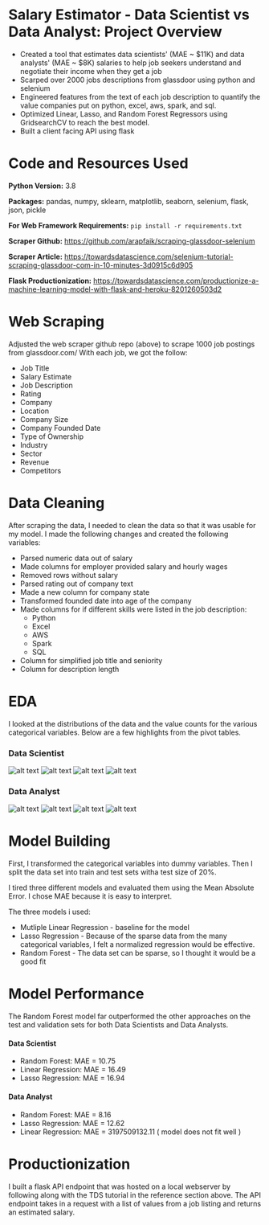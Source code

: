 # Salary Estimator - Data Scientist vs Data Analyst: Project Overview
* Created a tool that estimates data scientists' (MAE ~ $11K) and data analysts' (MAE ~ $8K) salaries to help job seekers understand and negotiate their income when they get a job
* Scarped over 2000 jobs descriptions from glassdoor using python and selenium
* Engineered features from the text of each job description to quantify the value companies put on python, excel, aws, spark, and sql.
* Optimized Linear, Lasso, and Random Forest Regressors using GridsearchCV to reach the best model.
* Built a client facing API using flask



# Code and Resources Used
**Python Version:** 3.8

**Packages:** pandas, numpy, sklearn, matplotlib, seaborn, selenium, flask, json, pickle

**For Web Framework Requirements:** ```pip install -r requirements.txt```

**Scraper Github:** https://github.com/arapfaik/scraping-glassdoor-selenium

**Scraper Article:** https://towardsdatascience.com/selenium-tutorial-scraping-glassdoor-com-in-10-minutes-3d0915c6d905

**Flask Productionization:** https://towardsdatascience.com/productionize-a-machine-learning-model-with-flask-and-heroku-8201260503d2

# Web Scraping
Adjusted the web scraper github repo (above) to scrape 1000 job postings from glassdoor.com/  With each job, we got the follow:
* Job Title
* Salary Estimate
* Job Description
* Rating
* Company
* Location
* Company Size
* Company Founded Date
* Type of Ownership
* Industry
* Sector
* Revenue
* Competitors

# Data Cleaning
After scraping the data, I needed to clean the data so that it was usable for my model.  I made the following changes and created the following variables:
* Parsed numeric data out of salary
* Made columns for employer provided salary and hourly wages
* Removed rows without salary
* Parsed rating out of company text
* Made a new column for company state
* Transformed founded date into age of the company
* Made columns for if different skills were listed in the job description:
  * Python
  * Excel
  * AWS
  * Spark
  * SQL
* Column for simplified job title and seniority
* Column for description length

# EDA
I looked at the distributions of the data and the value counts for the various categorical variables. Below are a few highlights from the pivot tables.

### Data Scientist
![alt text](https://github.com/nelsonhwu/ds_salary_proj/blob/master/Images/Data_Scientist/avg_salary_by_job_simp.png "Avg Salary by Simplified Job Title")
![alt text](https://github.com/nelsonhwu/ds_salary_proj/blob/master/Images/Data_Scientist/graph_for_job_state.png "Number of Jobs by State")
![alt text](https://github.com/nelsonhwu/ds_salary_proj/blob/master/Images/Data_Scientist/corr_heatmap.png "Correlation Heat Map")
![alt text](https://github.com/nelsonhwu/ds_salary_proj/blob/master/Images/Data_Scientist/word_cloud.png "Job Description Word Cloud")

### Data Analyst
![alt text](https://github.com/nelsonhwu/ds_salary_proj/blob/master/Images/Data_analyst/avg_salary_by_seniority.png "Avg Salary by Simplified Job Title")
![alt text](https://github.com/nelsonhwu/ds_salary_proj/blob/master/Images/Data_analyst/graph_for_job_state_da.png "Number of Jobs by State")
![alt text](https://github.com/nelsonhwu/ds_salary_proj/blob/master/Images/Data_analyst/corr_heatmap_da.png "Correlation Heat Map")
![alt text](https://github.com/nelsonhwu/ds_salary_proj/blob/master/Images/Data_analyst/word_cloud_da.png "Job Description Word Cloud")

# Model Building
First, I transformed the categorical variables into dummy variables.  Then I split the data set into train and test sets witha test size of 20%.

I tired three different models and evaluated them using the Mean Absolute Error.  I chose MAE because it is easy to interpret.

The three models i used:
* Mutliple Linear Regression - baseline for the model
* Lasso Regression - Because of the sparse data from the many categorical variables, I felt a normalized regression would be effective.
* Random Forest - The data set can be sparse, so I thought it would be a good fit

# Model Performance
The Random Forest model far outperformed the other approaches on the test and validation sets for both Data Scientists and Data Analysts.
#### Data Scientist
* Random Forest: MAE = 10.75
* Linear Regression: MAE = 16.49
* Lasso Regression: MAE = 16.94

#### Data Analyst
* Random Forest: MAE = 8.16
* Lasso Regression: MAE = 12.62
* Linear Regression: MAE = 3197509132.11 ( model does not fit well )

# Productionization
I built a flask API endpoint that was hosted on a local webserver by following along with the TDS tutorial in the reference section above.  The API endpoint takes in a request with a list of values from a job listing and returns an estimated salary.
